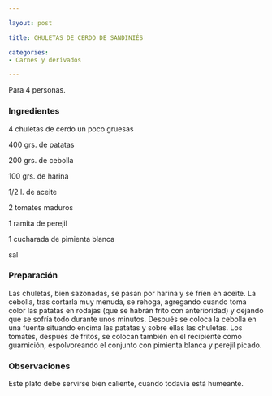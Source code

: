 ```yaml
---

layout: post

title: CHULETAS DE CERDO DE SANDINIÉS

categories:
- Carnes y derivados

---
```


Para 4 personas.

<h3>Ingredientes</h3>

4 chuletas de cerdo un poco gruesas

400 grs. de patatas

200 grs. de cebolla

100 grs. de harina

1/2 l. de aceite

2 tomates maduros

1 ramita de perejil

1 cucharada de pimienta blanca

sal

<h3>Preparación</h3>

Las chuletas, bien sazonadas, se pasan por harina y se fríen en aceite. La cebolla, tras cortarla muy menuda, se rehoga, agregando cuando toma color las patatas en rodajas (que se habrán frito con anterioridad) y dejando que se sofría todo durante unos minutos. Después se coloca la cebolla en una fuente situando encima las patatas y sobre ellas las chuletas. Los tomates, después de fritos, se colocan también en el recipiente como guarnición, espolvoreando el conjunto con pimienta blanca y perejil picado.

<h3>Observaciones</h3>

Este plato debe servirse bien caliente, cuando todavía está humeante.

